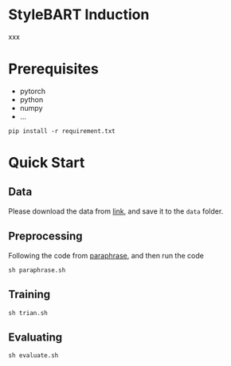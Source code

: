 # StyleBART Induction

xxx

# Prerequisites

+ pytorch
+ python
+ numpy
+ ...

```
pip install -r requirement.txt
```

# Quick Start
## Data

Please download the data from  [link](), and save it to the `data` folder. 

## Preprocessing

Following the code from [paraphrase](), and then run the code

```
sh paraphrase.sh
```

## Training

```
sh trian.sh
```

## Evaluating

```
sh evaluate.sh
```



